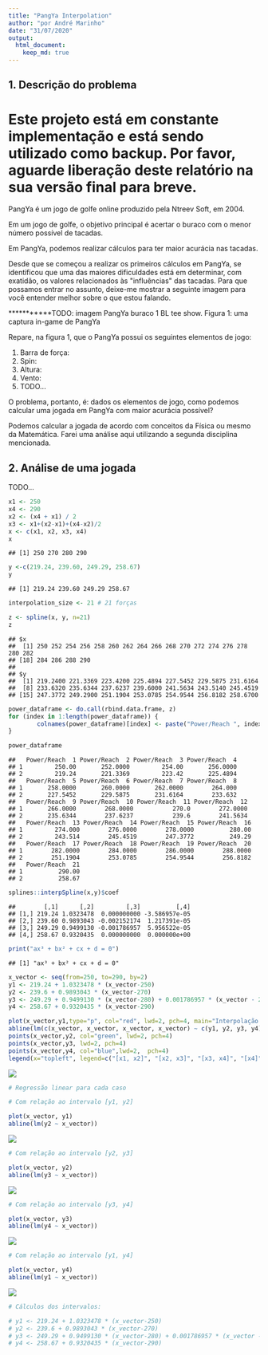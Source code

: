 ```yaml
---
title: "PangYa Interpolation"
author: "por André Marinho"
date: "31/07/2020"
output: 
  html_document:
    keep_md: true
---
```




## 1. Descrição do problema
# Este projeto está em constante implementação e está sendo utilizado como backup. Por favor, aguarde liberação deste relatório na sua versão final para breve.
PangYa é um jogo de golfe online produzido pela Ntreev Soft, em 2004.

Em um jogo de golfe, o objetivo principal é acertar o buraco com o menor número possível de tacadas.

Em PangYa, podemos realizar cálculos para ter maior acurácia nas tacadas.

Desde que se começou a realizar os primeiros cálculos em PangYa, se identificou que uma das maiores dificuldades está em determinar, com exatidão, os valores relacionados às "influências" das tacadas. Para que possamos entrar no assunto, deixe-me mostrar a seguinte imagem para você entender melhor sobre o que estou falando.

***********TODO: imagem PangYa buraco 1 BL tee show.
Figura 1: uma captura in-game de PangYa

Repare, na figura 1, que o PangYa possui os seguintes elementos de jogo:

1. Barra de força:
2. Spin:
3. Altura:
4. Vento:
5. TODO...

O problema, portanto, é: dados os elementos de jogo, como podemos calcular uma jogada em PangYa com maior acurácia possível?

Podemos calcular a jogada de acordo com conceitos da Física ou mesmo da Matemática. Farei uma análise aqui utilizando a segunda disciplina mencionada.

## 2. Análise de uma jogada
TODO...



```r
x1 <- 250
x4 <- 290
x2 <- (x4 + x1) / 2
x3 <- x1+(x2-x1)+(x4-x2)/2
x <- c(x1, x2, x3, x4)
x
```

```
## [1] 250 270 280 290
```

```r
y <-c(219.24, 239.60, 249.29, 258.67)
y
```

```
## [1] 219.24 239.60 249.29 258.67
```

```r
interpolation_size <- 21 # 21 forças

z <- spline(x, y, n=21)
z
```

```
## $x
##  [1] 250 252 254 256 258 260 262 264 266 268 270 272 274 276 278 280 282
## [18] 284 286 288 290
## 
## $y
##  [1] 219.2400 221.3369 223.4200 225.4894 227.5452 229.5875 231.6164
##  [8] 233.6320 235.6344 237.6237 239.6000 241.5634 243.5140 245.4519
## [15] 247.3772 249.2900 251.1904 253.0785 254.9544 256.8182 258.6700
```

```r
power_dataframe <- do.call(rbind.data.frame, z)
for (index in 1:length(power_dataframe)) {
        colnames(power_dataframe)[index] <- paste("Power/Reach ", index)
}

power_dataframe
```

```
##   Power/Reach  1 Power/Reach  2 Power/Reach  3 Power/Reach  4
## 1         250.00       252.0000         254.00       256.0000
## 2         219.24       221.3369         223.42       225.4894
##   Power/Reach  5 Power/Reach  6 Power/Reach  7 Power/Reach  8
## 1       258.0000       260.0000       262.0000        264.000
## 2       227.5452       229.5875       231.6164        233.632
##   Power/Reach  9 Power/Reach  10 Power/Reach  11 Power/Reach  12
## 1       266.0000        268.0000           270.0        272.0000
## 2       235.6344        237.6237           239.6        241.5634
##   Power/Reach  13 Power/Reach  14 Power/Reach  15 Power/Reach  16
## 1         274.000        276.0000        278.0000          280.00
## 2         243.514        245.4519        247.3772          249.29
##   Power/Reach  17 Power/Reach  18 Power/Reach  19 Power/Reach  20
## 1        282.0000        284.0000        286.0000        288.0000
## 2        251.1904        253.0785        254.9544        256.8182
##   Power/Reach  21
## 1          290.00
## 2          258.67
```

```r
splines::interpSpline(x,y)$coef
```

```
##        [,1]      [,2]         [,3]          [,4]
## [1,] 219.24 1.0323478  0.000000000 -3.586957e-05
## [2,] 239.60 0.9893043 -0.002152174  1.217391e-05
## [3,] 249.29 0.9499130 -0.001786957  5.956522e-05
## [4,] 258.67 0.9320435  0.000000000  0.000000e+00
```

```r
print("ax³ + bx² + cx + d = 0")
```

```
## [1] "ax³ + bx² + cx + d = 0"
```

```r
x_vector <- seq(from=250, to=290, by=2)
y1 <- 219.24 + 1.0323478 * (x_vector-250)
y2 <- 239.6 + 0.9893043 * (x_vector-270)
y3 <- 249.29 + 0.9499130 * (x_vector-280) + 0.001786957 * (x_vector - 280)^2
y4 <- 258.67 + 0.9320435 * (x_vector-290)

plot(x_vector,y1,type="p", col="red", lwd=2, pch=4, main="Interpolação Hermite (ax³ +bx²+cx+d = 0)", xlab="Força", ylab="Alcance - Dunk 1w (spin 9)")
abline(lm(c(x_vector, x_vector, x_vector, x_vector) ~ c(y1, y2, y3, y4)))
points(x_vector,y2, col="green", lwd=2, pch=4)
points(x_vector,y3, lwd=2, pch=4)
points(x_vector,y4, col="blue",lwd=2,  pch=4)
legend(x="topleft", legend=c("[x1, x2]", "[x2, x3]", "[x3, x4]", "[x4]"), lty=1, lwd=2, col=c("red", "green", "black", "blue"), pch=4)
```

![](PangYa_Interpolation_files/figure-html/unnamed-chunk-1-1.png)<!-- -->

```r
# Regressão linear para cada caso

# Com relação ao intervalo [y1, y2]

plot(x_vector, y1)
abline(lm(y2 ~ x_vector))
```

![](PangYa_Interpolation_files/figure-html/unnamed-chunk-1-2.png)<!-- -->

```r
# Com relação ao intervalo [y2, y3]

plot(x_vector, y2)
abline(lm(y3 ~ x_vector))
```

![](PangYa_Interpolation_files/figure-html/unnamed-chunk-1-3.png)<!-- -->

```r
# Com relação ao intervalo [y3, y4]

plot(x_vector, y3)
abline(lm(y4 ~ x_vector))
```

![](PangYa_Interpolation_files/figure-html/unnamed-chunk-1-4.png)<!-- -->

```r
# Com relação ao intervalo [y1, y4]

plot(x_vector, y4)
abline(lm(y1 ~ x_vector))
```

![](PangYa_Interpolation_files/figure-html/unnamed-chunk-1-5.png)<!-- -->

```r
# Cálculos dos intervalos:

# y1 <- 219.24 + 1.0323478 * (x_vector-250)
# y2 <- 239.6 + 0.9893043 * (x_vector-270)
# y3 <- 249.29 + 0.9499130 * (x_vector-280) + 0.001786957 * (x_vector - 280)^2
# y4 <- 258.67 + 0.9320435 * (x_vector-290)
```
